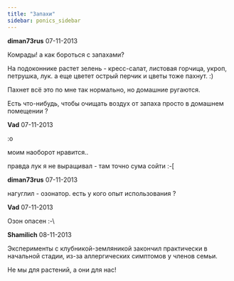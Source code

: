 ```yaml
---
title: "Запахи"
sidebar: ponics_sidebar
---
```


**diman73rus** 07-11-2013

Комрады! а как бороться с запахами?

На подоконнике растет зелень - кресс-салат, листовая горчица, укроп, петрушка, лук. а еще цветет острый перчик и цветы тоже пахнут. :)

Пахнет всё это по мне так нормально, но домашние ругаются.

Есть что-нибудь, чтобы очищать воздух от запаха просто в домашнем помещении ?


**Vad** 07-11-2013

 :o

моим наоборот нравится..

правда лук я не выращивал - там точно сума сойти :-[


**diman73rus** 07-11-2013

нагуглил - озонатор. есть у кого опыт использования ?


**Vad** 07-11-2013

Озон опасен :-\


**Shamilich** 08-11-2013

Эксперименты с клубникой-земляникой закончил практически в начальной стадии, из-за аллергических симптомов у членов семьи.

Не мы для растений, а они для нас!


